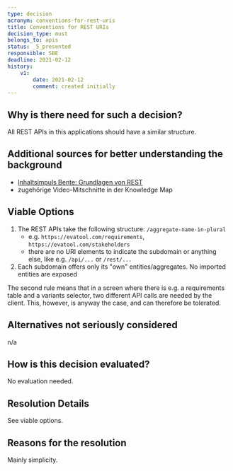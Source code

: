 ```yaml
---
type: decision
acronym: conventions-for-rest-uris
title: Conventions for REST URIs
decision_type: must
belongs_to: apis
status: _5_presented
responsible: SBE
deadline: 2021-02-12
history:
    v1:
        date: 2021-02-12
        comment: created initially
---
```


## Why is there need for such a decision?

All REST APIs in this applications should have a similar structure.

## Additional sources for better understanding the background

* [Inhaltsimpuls Bente: Grundlagen von REST](https://ilias.th-koeln.de/goto.php?target=file_1807406_download&client_id=ILIAS_FH_Koeln)
* zugehörige Video-Mitschnitte in der Knowledge Map

## Viable Options

1. The REST APIs take the following structure: `/aggregate-name-in-plural`
    * e.g. `https://evatool.com/requirements`, `https://evatool.com/stakeholders`
    * there are no URI elements to indicate the subdomain or anything else, like e.g. `/api/...` or `/rest/...`
1. Each subdomain offers only its "own" entities/aggregates. No imported entities are exposed

The second rule means that in a screen where there is e.g. a requirements table and a variants selector, two
different API calls are needed by the client. This, however, is anyway the case, and can therefore be tolerated.

## Alternatives not seriously considered

n/a

## How is this decision evaluated?

No evaluation needed.

 
## Resolution Details

See viable options.

## Reasons for the resolution

Mainly simplicity.
